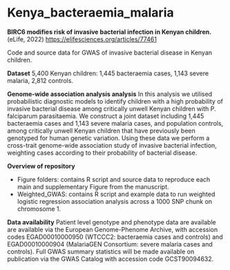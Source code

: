 # Kenya_bacteraemia_malaria
**BIRC6 modifies risk of invasive bacterial infection in Kenyan children.** (eLife, 2022)
https://elifesciences.org/articles/77461

Code and source data for GWAS of invasive bacterial disease in Kenyan children.

**Dataset**
5,400 Kenyan children: 1,445 bacteraemia cases, 1,143 severe malaria, 2,812 controls.

**Genome-wide association analysis analysis**
In this analysis we utilised probabilistic diagnostic models to identify children with a high probability of invasive bacterial disease among critically unwell Kenyan children with P. falciparum parasitaemia. We construct a joint dataset including 1,445 bacteraemia cases and 1,143 severe malaria cases, and population controls, among critically unwell Kenyan children that have previously been genotyped for human genetic variation. Using these data we perform a cross-trait genome-wide association study of invasive bacterial infection, weighting cases according to their probability of bacterial disease.

**Overview of repository**
* Figure folders: contains R script and source data to reproduce each main and supplementary Figure from the manuscript.
* Weighted_GWAS: contains R script and example data to run weighted logistic regression association analysis across a 1000 SNP chunk on chromosome 1.

**Data availability**
Patient level genotype and phenotype data are available are available via the European Genome-Phenome Archive, with accession codes EGAD00010000950 (WTCCC2: bacteraemia cases and controls) and EGAD00010000904 (MalariaGEN Consortium: severe malaria cases and controls). Full GWAS summary statistics will be made available on publication via the GWAS Catalog with accession code GCST90094632.

